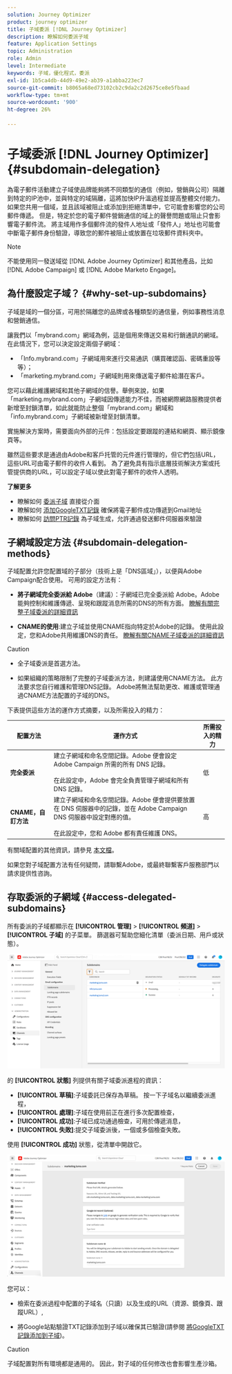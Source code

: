 ```yaml
---
solution: Journey Optimizer
product: journey optimizer
title: 子域委派 [!DNL Journey Optimizer]
description: 瞭解如何委派子域
feature: Application Settings
topic: Administration
role: Admin
level: Intermediate
keywords: 子域，優化程式，委派
exl-id: 1b5ca4db-44d9-49e2-ab39-a1abba223ec7
source-git-commit: b8065a68ed73102cb2c9da2c2d2675ce8e5fbaad
workflow-type: tm+mt
source-wordcount: '900'
ht-degree: 26%

---
```


# 子域委派 [!DNL Journey Optimizer] {#subdomain-delegation}

為電子郵件活動建立子域使品牌能夠將不同類型的通信（例如，營銷與公司）隔離到特定的IP池中，並與特定的域隔離，這將加快IP升溫過程並提高整體交付能力。 如果您共用一個域，並且該域被阻止或添加到拒絕清單中，它可能會影響您的公司郵件傳遞。 但是，特定於您的電子郵件營銷通信的域上的聲譽問題或阻止只會影響電子郵件流。 將主域用作多個郵件流的發件人地址或「發件人」地址也可能會中斷電子郵件身份驗證，導致您的郵件被阻止或放置在垃圾郵件資料夾中。

>[!NOTE]
>
>不能使用同一發送域從 [!DNL Adobe Journey Optimizer] 和其他產品，比如 [!DNL Adobe Campaign] 或 [!DNL Adobe Marketo Engage]。

## 為什麼設定子域？ {#why-set-up-subdomains}

子域是域的一個分區，可用於隔離您的品牌或各種類型的通信量，例如事務性消息和營銷通信。

讓我們以「mybrand.com」網域為例，這是個用來傳送交易和行銷通訊的網域。在此情況下，您可以決定設定兩個子網域：

* 「Info.mybrand.com」子網域用來進行交易通訊（購買確認函、密碼重設等等）；
* 「marketing.mybrand.com」子網域則用來傳送電子郵件給潛在客戶。

您可以藉此維護網域和其他子網域的信譽。舉例來說，如果「marketing.mybrand.com」子網域因傳遞能力不佳，而被網際網路服務提供者新增至封鎖清單，如此就能防止整個「mybrand.com」網域和「info.mybrand.com」子網域被新增至封鎖清單。

實施解決方案時，需要面向外部的元件：包括設定要跟蹤的連結和網頁、顯示鏡像頁等。

雖然這些要求是通過由Adobe和客戶托管的元件進行管理的，但它們包括URL，這些URL可由電子郵件的收件人看到。 為了避免具有指示底層技術解決方案或托管提供商的URL，可以設定子域以使此對電子郵件的收件人透明。

**了解更多**

* 瞭解如何 [委派子域](delegate-subdomain.md) 直接從介面
* 瞭解如何 [添加GoogleTXT記錄](google-txt.md) 確保將電子郵件成功傳遞到Gmail地址
* 瞭解如何 [訪問PTR記錄](ptr-records.md) 為子域生成，允許通過發送郵件伺服器來驗證

## 子網域設定方法 {#subdomain-delegation-methods}

子域配置允許您配置域的子部分（技術上是「DNS區域」），以便與Adobe Campaign配合使用。 可用的設定方法有：

* **將子網域完全委派給 Adobe**（建議）：子網域已完全委派給 Adobe。Adobe能夠控制和維護傳遞、呈現和跟蹤消息所需的DNS的所有方面。 [瞭解有關完整子域委派的詳細資訊](delegate-subdomain.md#full-subdomain-delegation)

* **CNAME的使用**:建立子域並使用CNAME指向特定於Adobe的記錄。 使用此設定，您和Adobe共用維護DNS的責任。 [瞭解有關CNAME子域委派的詳細資訊](delegate-subdomain.md#cname-subdomain-delegation)

>[!CAUTION]
>
>* 全子域委派是首選方法。
>
>* 如果組織的策略限制了完整的子域委派方法，則建議使用CNAME方法。 此方法要求您自行維護和管理DNS記錄。 Adobe將無法幫助更改、維護或管理通過CNAME方法配置的子域的DNS。


下表提供這些方法的運作方式摘要，以及所需投入的精力：

| 配置方法 | 運作方式 | 所需投入的精力 |
|---|---|---|
| **完全委派** | 建立子網域和命名空間記錄。Adobe 便會設定 Adobe Campaign 所需的所有 DNS 記錄。<br/><br/>在此設定中，Adobe 會完全負責管理子網域和所有 DNS 記錄。 | 低 |
| **CNAME，自訂方法** | 建立子網域和命名空間記錄。Adobe 便會提供要放置在 DNS 伺服器中的記錄，並在 Adobe Campaign DNS 伺服器中設定對應的值。<br/><br/>在此設定中，您和 Adobe 都有責任維護 DNS。 | 高 |

有關域配置的其他資訊，請參見 [本文檔](https://experienceleague.adobe.com/docs/deliverability-learn/deliverability-best-practice-guide/additional-resources/product-specific-resources/campaign/ac-domain-name-setup.html)。

如果您對子域配置方法有任何疑問，請聯繫Adobe，或最終聯繫客戶服務部門以請求提供性咨詢。

## 存取委派的子網域 {#access-delegated-subdomains}

所有委派的子域都顯示在 **[!UICONTROL 管理]** > **[!UICONTROL 頻道]** > **[!UICONTROL 子域]** 的子菜單。 篩選器可幫助您細化清單（委派日期、用戶或狀態）。

![](assets/subdomain-list.png)

的 **[!UICONTROL 狀態]** 列提供有關子域委派進程的資訊：

* **[!UICONTROL 草稿]**:子域委託已保存為草稿。 按一下子域名以繼續委派進程，
* **[!UICONTROL 處理]**:子域在使用前正在進行多次配置檢查，
* **[!UICONTROL 成功]**:子域已成功通過檢查，可用於傳遞消息，
* **[!UICONTROL 失敗]**:提交子域委派後，一個或多個檢查失敗。

使用 **[!UICONTROL 成功]** 狀態，從清單中開啟它。

![](assets/subdomain-delegated.png)

您可以：

* 檢索在委派過程中配置的子域名（只讀）以及生成的URL（資源、鏡像頁、跟蹤URL）,

* 將Google站點驗證TXT記錄添加到子域以確保其已驗證(請參閱 [將GoogleTXT記錄添加到子域](google-txt.md))。


>[!CAUTION]
>
>子域配置對所有環境都是通用的。 因此，對子域的任何修改也會影響生產沙箱。
